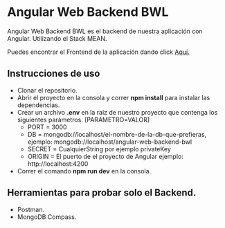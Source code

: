 # Angular Web Backend BWL

Angular Web Backend BWL es el backend de nuestra aplicación con Angular. Utilizando el Stack MEAN.

Puedes encontrar el Frontend de la aplicación dando click [Aquí.](https://github.com/edgarherrerra/angular-web-bwl)

## Instrucciones de uso
* Clonar el repositorio.
* Abrir el proyecto en la consola y correr **npm install** para instalar las dependencias.
* Crear un archivo **.env** en la raíz de nuestro proyecto que contenga los siguientes parámetros. 
  [PARAMETRO=VALOR]
  * PORT = 3000
  * DB = mongodb://localhost/el-nombre-de-la-db-que-prefieras, ejemplo: mongodb://localhost/angular-web-backend-bwl 
  * SECRET = CualquierString por ejemplo privateKey
  * ORIGIN = El puerto de el proyecto de Angular ejemplo: http://localhost:4200
* Correr el comando **npm run dev** en la consola.

## Herramientas para probar solo el Backend.
* Postman.
* MongoDB Compass.
